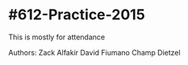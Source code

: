 #612-Practice-2015
=================

This is mostly for attendance

Authors:
Zack Alfakir
David Fiumano
Champ Dietzel